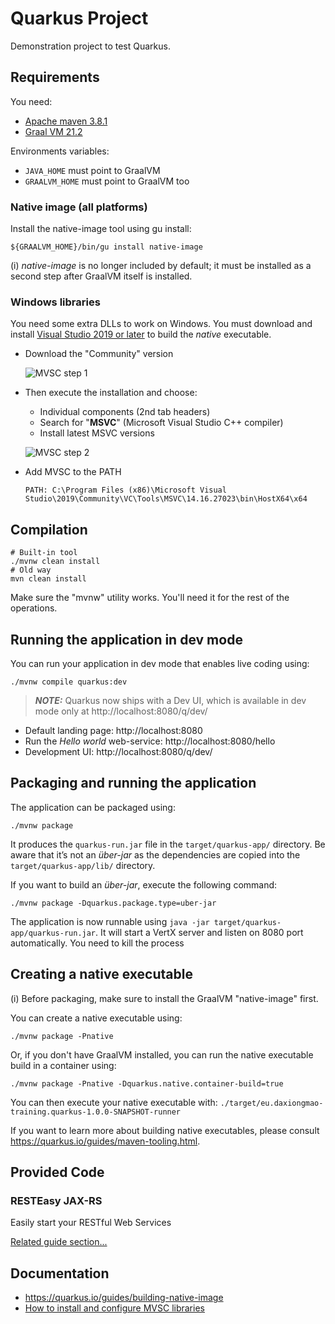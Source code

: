 # Quarkus Project

Demonstration project to test Quarkus.

## Requirements

You need:
* [Apache maven 3.8.1](https://maven.apache.org/download.cgi)
* [Graal VM 21.2](https://www.graalvm.org/)

Environments variables:
* `JAVA_HOME` must point to GraalVM
* `GRAALVM_HOME` must point to GraalVM too
  
### Native image (all platforms)

Install the native-image tool using gu install:
```shell script
${GRAALVM_HOME}/bin/gu install native-image
```
(i) _native-image_ is no longer included by default; it must be installed as a second step after GraalVM itself is installed. 

### Windows libraries

You need some extra DLLs to work on Windows. 
You must download and install [Visual Studio 2019 or later](https://visualstudio.microsoft.com/fr/downloads) to build the _native_ executable.
  * Download the "Community" version

    ![MVSC step 1](/documentation/setup_msvc_1.PNG)

  * Then execute the installation and choose:
    * Individual components (2nd tab headers)
    * Search for "**MSVC**" (Microsoft Visual Studio C++ compiler)
    * Install latest MSVC versions
  
    ![MVSC step 2](/documentation/setup_msvc_2.PNG)

  * Add MVSC to the PATH

    `PATH: C:\Program Files (x86)\Microsoft Visual Studio\2019\Community\VC\Tools\MSVC\14.16.27023\bin\HostX64\x64`



## Compilation

```shell script
# Built-in tool
./mvnw clean install 
# Old way
mvn clean install
```

Make sure the "mvnw" utility works. You'll need it for the rest of the operations.


## Running the application in dev mode

You can run your application in dev mode that enables live coding using:
```shell script
./mvnw compile quarkus:dev
```

> **_NOTE:_**  Quarkus now ships with a Dev UI, which is available in dev mode only at http://localhost:8080/q/dev/

* Default landing page: http://localhost:8080
* Run the _Hello world_ web-service: http://localhost:8080/hello
* Development UI: http://localhost:8080/q/dev/


## Packaging and running the application

The application can be packaged using:
```shell script
./mvnw package
```

It produces the `quarkus-run.jar` file in the `target/quarkus-app/` directory.
Be aware that it’s not an _über-jar_ as the dependencies are copied into the `target/quarkus-app/lib/` directory.

If you want to build an _über-jar_, execute the following command:
```shell script
./mvnw package -Dquarkus.package.type=uber-jar
```

The application is now runnable using `java -jar target/quarkus-app/quarkus-run.jar`. 
It will start a VertX server and listen on 8080 port automatically. 
You need to kill the process 



## Creating a native executable

(i) Before packaging, make sure to install the GraalVM "native-image" first.

You can create a native executable using: 
```shell script
./mvnw package -Pnative
```

Or, if you don't have GraalVM installed, you can run the native executable build in a container using: 
```shell script
./mvnw package -Pnative -Dquarkus.native.container-build=true
```

You can then execute your native executable with: `./target/eu.daxiongmao-training.quarkus-1.0.0-SNAPSHOT-runner`

If you want to learn more about building native executables, please consult https://quarkus.io/guides/maven-tooling.html.

## Provided Code

### RESTEasy JAX-RS

Easily start your RESTful Web Services

[Related guide section...](https://quarkus.io/guides/getting-started#the-jax-rs-resources)


## Documentation

* https://quarkus.io/guides/building-native-image
* [How to install and configure MVSC libraries](https://blog.csdn.net/xiaozei523/article/details/111885765) 